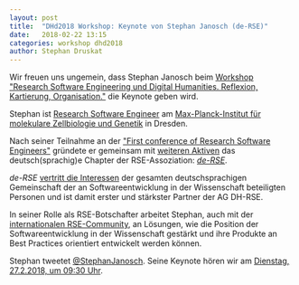 ```yaml
---
layout: post
title:  "DHd2018 Workshop: Keynote von Stephan Janosch (de-RSE)"
date:   2018-02-22 13:15
categories: workshop dhd2018
author: Stephan Druskat
---
```

Wir freuen uns ungemein, dass Stephan Janosch beim [Workshop "Research Software 
Engineering und Digital Humanities. Reflexion, Kartierung, Organisation."](https://dh-rse.github.io/dhd-workshop-2018/) 
die Keynote geben wird.

Stephan ist [Research Software Engineer](http://rse.ac.uk/2016/06/08/what-is-a-research-software-engineer/) 
am [Max-Planck-Institut für molekulare Zellbiologie und Genetik](https://www.mpi-cbg.de/de/home/)
in Dresden. 

Nach seiner Teilnahme an der ["First conference of Research 
Software Engineers"](http://ukrse.github.io/conf2016.html) gründete er gemeinsam
mit [weiteren Aktiven](https://www.software.ac.uk/blog/2017-01-19-launching-german-rse-chapter-de-rse)
das deutsch(sprachig)e Chapter der RSE-Assoziation: [*de-RSE*](http://www.de-rse.org/de/index.html).

*de-RSE* [vertritt die Interessen](http://www.de-rse.org/de/aims.html) 
der gesamten deutschsprachigen Gemeinschaft der an Softwareentwicklung in der 
Wissenschaft beteiligten Personen und ist damit erster und stärkster Partner
der AG DH-RSE.

In seiner Rolle als RSE-Botschafter arbeitet Stephan, auch mit der [internationalen
RSE-Community](http://rse.ac.uk/rse-international-leaders-meeting/), 
an Lösungen, wie die Position der Softwareentwicklung in der Wissenschaft
gestärkt und ihre Produkte an Best Practices orientiert entwickelt
werden können.

Stephan tweetet [@StephanJanosch](https://twitter.com/StephanJanosch).
Seine Keynote hören wir am 
[Dienstag, 27.2.2018, um 09:30 Uhr](https://dh-rse.github.io/dhd-workshop-2018/).